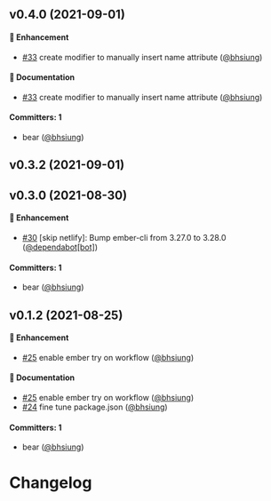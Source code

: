 


## v0.4.0 (2021-09-01)

#### :rocket: Enhancement
* [#33](https://github.com/bhsiung/ember-form-validity/pull/33) create modifier to manually insert name attribute ([@bhsiung](https://github.com/bhsiung))

#### :memo: Documentation
* [#33](https://github.com/bhsiung/ember-form-validity/pull/33) create modifier to manually insert name attribute ([@bhsiung](https://github.com/bhsiung))

#### Committers: 1
- bear ([@bhsiung](https://github.com/bhsiung))


## v0.3.2 (2021-09-01)


## v0.3.0 (2021-08-30)

#### :rocket: Enhancement
* [#30](https://github.com/bhsiung/ember-form-validity/pull/30) [skip netlify]: Bump ember-cli from 3.27.0 to 3.28.0 ([@dependabot[bot]](https://github.com/apps/dependabot))

#### Committers: 1
- bear ([@bhsiung](https://github.com/bhsiung))


## v0.1.2 (2021-08-25)

#### :rocket: Enhancement
* [#25](https://github.com/bhsiung/ember-form-validity/pull/25) enable ember try on workflow ([@bhsiung](https://github.com/bhsiung))

#### :memo: Documentation
* [#25](https://github.com/bhsiung/ember-form-validity/pull/25) enable ember try on workflow ([@bhsiung](https://github.com/bhsiung))
* [#24](https://github.com/bhsiung/ember-form-validity/pull/24) fine tune package.json ([@bhsiung](https://github.com/bhsiung))

#### Committers: 1
- bear ([@bhsiung](https://github.com/bhsiung))


# Changelog
